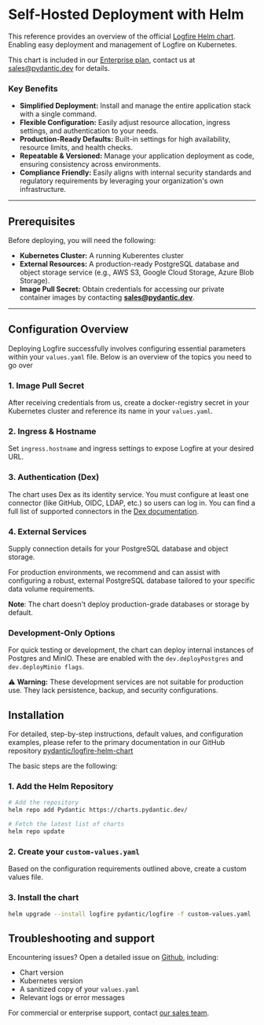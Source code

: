 # Self-Hosted Deployment with Helm

This reference provides an overview of the official [Logfire Helm chart](https://github.com/pydantic/logfire-helm-chart). Enabling easy deployment and management of Logfire on Kubernetes.

This chart is included in our [Enterprise plan](../enterprise.md), contact us at [sales@pydantic.dev](mailto:sales@pydantic.dev) for details.

### Key Benefits

* **Simplified Deployment:** Install and manage the entire application stack with a single command.
* **Flexible Configuration:** Easily adjust resource allocation, ingress settings, and authentication to your needs.
* **Production-Ready Defaults:** Built-in settings for high availability, resource limits, and health checks.
* **Repeatable & Versioned:** Manage your application deployment as code, ensuring consistency across environments.
* **Compliance Friendly:** Easily aligns with internal security standards and regulatory requirements by leveraging your organization's own infrastructure.

---

## Prerequisites

Before deploying, you will need the following:

* **Kubernetes Cluster:** A running Kuberentes cluster
* **External Resources:** A production-ready PostgreSQL database and object storage service (e.g., AWS S3, Google Cloud Storage, Azure Blob Storage).
* **Image Pull Secret:** Obtain credentials for accessing our private container images by contacting **sales@pydantic.dev**.

---

## Configuration Overview

Deploying Logfire successfully involves configuring essential parameters within your ```values.yaml``` file. Below is an overview of the topics you need to go over

### 1. Image Pull Secret

After receiving credentials from us, create a docker-registry secret in your Kubernetes cluster and reference its name in your ```values.yaml```.

### 2. Ingress & Hostname

Set ```ingress.hostname``` and ingress settings to expose Logfire at your desired URL.

### 3. Authentication (Dex)

The chart uses Dex as its identity service. You must configure at least one connector (like GitHub, OIDC, LDAP, etc.) so users can log in. You can find a full list of supported connectors in the [Dex documentation](https://dexidp.io/docs/connectors/).

### 4. External Services

Supply connection details for your PostgreSQL database and object storage.

For production environments, we recommend and can assist with configuring a robust, external PostgreSQL database tailored to your specific data volume requirements.

**Note**: The chart doesn't deploy production-grade databases or storage by default.

### Development-Only Options
For quick testing or development, the chart can deploy internal instances of Postgres and MinIO. These are enabled with the ```dev.deployPostgres``` and ```dev.deployMinio flags```.

:warning: **Warning:** These development services are not suitable for production use. They lack persistence, backup, and security configurations.

## Installation

For detailed, step-by-step instructions, default values, and configuration examples, please refer to the primary documentation in our GitHub repository [pydantic/logfire-helm-chart](https://github.com/pydantic/logfire-helm-chart)

The basic steps are the following:

### 1. Add the Helm Repository

```bash
# Add the repository
helm repo add Pydantic https://charts.pydantic.dev/

# Fetch the latest list of charts
helm repo update
```

### 2. Create your `custom-values.yaml`

Based on the configuration requirements outlined above, create a custom values file.

### 3. Install the chart

```bash
helm upgrade --install logfire pydantic/logfire -f custom-values.yaml
```

## Troubleshooting and support

Encountering issues? Open a detailed issue on [Github](https://github.com/pydantic/logfire-helm-chart/issues), including:

* Chart version
* Kubernetes version
* A sanitized copy of your ```values.yaml```
* Relevant logs or error messages

For commercial or enterprise support, contact [our sales team](mailto:sales@pydantic.dev).

